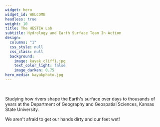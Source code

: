 ```yaml
---
widget: hero
widget_id: WELCOME
headless: true
weight: 10
title: The HESTIA Lab
subtitle: Hydrology and Earth Surface Team In Action
design:
  columns: "1"
  css_style: null
  css_class: null
  background:
    image: kayak_cliff1.jpg
    text_color_light: false
    image_darken: 0.75
hero_media: kayakphoto.jpg
---
```

<br>

Studying how rivers shape the Earth's surface over days to thousands of years at the  Department of Geography and Geospatial Sciences, Kansas State University. 

We aren't afraid to get our hands dirty and our feet wet!